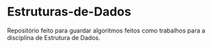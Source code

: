 # Estruturas-de-Dados
Repositório feito para guardar algoritmos feitos como trabalhos para a disciplina de Estrutura de Dados.
